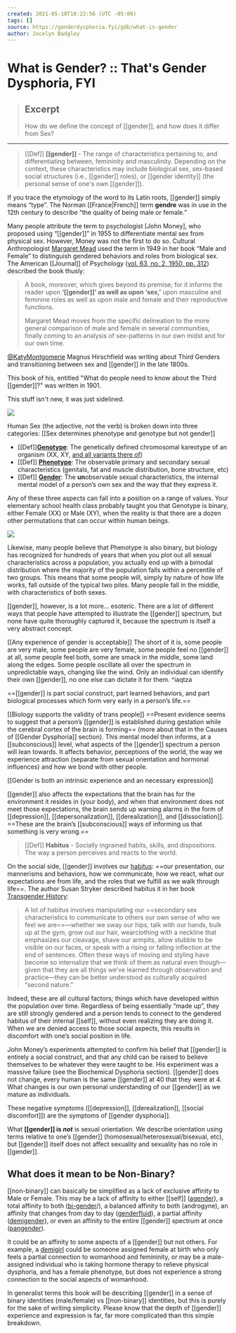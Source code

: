 ```yaml
---
created: 2021-05-10T18:22:56 (UTC -05:00)
tags: []
source: https://genderdysphoria.fyi/gdb/what-is-gender
author: Jocelyn Badgley
---
```


# What is Gender? :: That's Gender Dysphoria, FYI

> ## Excerpt
> How do we define the concept of [[gender]], and how does it differ from Sex?

---
> [[Def]] **[[gender]]** - The range of characteristics pertaining to, and differentiating between, femininity and masculinity. Depending on the context, these characteristics may include biological sex, sex-based social structures (i.e., [[gender]] roles), or [[gender identity]] (the personal sense of one's own [[gender]]).

If you trace the etymology of the word to its Latin roots, [[gender]] simply means “type”. The Norman [[France|French]] term **gendre** was in use in the 12th century to describe “the quality of being male or female.”

Many people attribute the term to psychologist [John Money], who proposed using “[[gender]]” in 1955 to differentiate mental sex from physical sex. However, Money was not the first to do so. Cultural Anthropologist [Margaret Mead](https://en.wikipedia.org/wiki/Margaret_Mead) used the term in 1949 in her book “Male and Female” to distinguish gendered behaviors and roles from biological sex. The American [[Journal]] of Psychology ([vol. 63, no. 2, 1950, pp. 312](https://www.jstor.org/stable/1418948)) described the book thusly:

> A book, moreover, which gives beyond its premise; for it informs the reader upon **‘[[gender]]’ as well as upon ‘sex,’** upon masculine and feminine roles as well as upon male and female and their reproductive functions.
> 
> Margaret Mead moves from the specific delineation to the more general comparison of male and female in several communities, finally coming to an analysis of sex-patterns in our own midst and for our own time.


[@KatyMontgomerie](https://twitter.com/KatyMontgomerie) Magnus Hirschfield was writing about Third Genders and transitioning between sex and [[gender]] in the late 1800s.

This book of his, entitled "What do people need to know about the Third [[gender]]?" was written in 1901.

This stuff isn't new, it was just sidelined.

 [![](https://pbs.twimg.com/media/EQ1IKINWkAAllKR.jpg?name=medium)](https://pbs.twimg.com/media/EQ1IKINWkAAllKR.jpg) 

Human Sex (the adjective, not the verb) is broken down into three categories:
[[Sex determines phenotype and genotype but not gender]]
-  [[Def]]**[Genotype](https://en.wikipedia.org/wiki/Genotype)**: The genetically defined chromosomal kareotype of an organism (XX, XY, [and all variants there of](https://twitter.com/sciencevet2/status/1035250518870900737?lang=en))
-  [[Def]] **[Phenotype](https://en.wikipedia.org/wiki/Phenotype)**: The observable primary and secondary sexual characteristics (genitals, fat and muscle distribution, bone structure, etc)
-  [[Def]] **[Gender](https://en.wikipedia.org/wiki/Gender)**: The **un**observable sexual characteristics, the internal mental model of a person’s own sex and the way that they express it.

Any of these three aspects can fall into a position on a range of values. Your elementary school health class probably taught you that Genotype is binary, either Female (XX) or Male (XY), when the reality is that there are a dozen other permutations that can occur within human beings.

 [![](https://genderdysphoria.fyi/gdb/bimodal-0e3e9b4bc1.png)](https://genderdysphoria.fyi/gdb/bimodal-0e3e9b4bc1.png) 

Likewise, many people believe that Phenotype is also binary, but biology has recognized for hundreds of years that when you plot out all sexual characteristics across a population, you actually end up with a bimodal distribution where the majority of the population falls within a percentile of two groups. This means that some people will, simply by nature of how life works, fall outside of the typical two piles. Many people fall in the middle, with characteristics of both sexes.

[[gender]], however, is a lot more… esoteric. There are a lot of different ways that people have attempted to illustrate the [[gender]] spectrum, but none have quite thoroughly captured it, because the spectrum is itself a very abstract concept.

[[Any experience of gender is acceptable]] The short of it is, some people are very male, some people are very female, some people feel no [[gender]] at all, some people feel both, some are smack in the middle, some land along the edges. Some people oscillate all over the spectrum in unpredictable ways, changing like the wind. Only an individual can identify their own [[gender]], no one else can dictate it for them. ^iaqtza

==[[gender]] is part social construct, part learned behaviors, and part biological processes which form very early in a person’s life.==

[[Biology supports the validity of trans people]] ==Present evidence seems to suggest that a person’s [[gender]] is established during gestation while the cerebral cortex of the brain is forming== (more about that in the Causes of [[Gender Dysphoria]] section). This mental model then informs, at a [[subconscious]] level, what aspects of the [[gender]] spectrum a person will lean towards. It affects behavior, perceptions of the world, the way we experience attraction (separate from sexual orientation and hormonal influences) and how we bond with other people.

[[Gender is both an intrinsic experience and an necessary expression]]

[[gender]] also affects the expectations that the brain has for the environment it resides in (your body), and when that environment does not meet those expectations, the brain sends up warning alarms in the form of [[depression]], [[depersonalization]], [[derealization]], and [[dissociation]]. ==These are the brain’s [[subconscious]] ways of informing us that something is very wrong.==

> [[Def]] **Habitus** - Socially ingrained habits, skills, and dispositions. The way a person perceives and reacts to the world.

On the social side, [[gender]] involves our [habitus](https://en.wikipedia.org/wiki/Habitus_(sociology)): ==our presentation, our mannerisms and behaviors, how we communicate, how we react, what our expectations are from life, and the roles that we fulfill as we walk through life==. The author Susan Stryker described habitus it in her book [Transgender History](https://smile.amazon.com/Transgender-History-second-Todays-Revolution/dp/158005689X):

> A lot of habitus involves manipulating our ==secondary sex characteristics to communicate to others our own sense of who we feel we are==—whether we sway our hips, talk with our hands, bulk up at the gym, grow out our hair, wearclothing with a neckline that emphasizes our cleavage, shave our armpits, allow stubble to be visible on our faces, or speak with a rising or falling inflection at the end of sentences. Often these ways of moving and styling have become so internalize that we think of them as natural even though—given that they are all things we’ve learned through observation and practice—they can be better understood as culturally acquired “second nature.”

Indeed, these are all cultural factors; things which have developed within the population over time. Regardless of being essentially “made up”, they are still strongly gendered and a person tends to connect to the gendered habitus of their internal [[self]], without even realizing they are doing it. When we are denied access to those social aspects, this results in discomfort with one’s social position in life.

John Money’s experiments attempted to confirm his belief that [[gender]] is entirely a social construct, and that any child can be raised to believe themselves to be whatever they were taught to be. His experiment was a massive failure (see the Biochemical Dysphoria section). [[gender]] does not change, every human is the same [[gender]] at 40 that they were at 4. What changes is our own personal understanding of our [[gender]] as we mature as individuals.

These negative symptoms ([[depression]], [[derealization]], [[social discomfort]]) are the symptoms of [[gender dysphoria]].

What **[[gender]] is _not_** is sexual orientation. We describe orientation using terms relative to one’s [[gender]] (homosexual/heterosexual/bisexual, etc), but [[gender]] itself does not affect sexuality and sexuality has no role in [[gender]].

## What does it mean to be Non-Binary? 
[[non-binary]] can basically be simplified as a lack of exclusive affinity to Male or Female. This may be a lack of affinity to either [[self]] ([agender](https://gender.wikia.org/wiki/Agender)), a total affinity to both ([bi-gender](https://gender.wikia.org/wiki/Bigender)/), a balanced affinity to both (androgyne), an affinity that changes from day to day ([genderfluid](https://gender.wikia.org/wiki/Genderfluid)), a partial affinity ([demigender](https://gender.wikia.org/wiki/Demigender)), or even an affinity to the entire [[gender]] spectrum at once ([pangender](https://gender.wikia.org/wiki/Pangender)).

It could be an affinity to some aspects of a [[gender]] but not others. For example, a [demigirl](https://gender.wikia.org/wiki/Demigirl) could be someone assigned female at birth who only feels a partial connection to womanhood and femininity, or may be a male-assigned individual who is taking hormone therapy to relieve physical dysphoria, and has a female phenotype, but does not experience a strong connection to the social aspects of womanhood.

In generalist terms this book will be describing [[gender]] in a sense of binary identities (male/female) vs [[non-binary]] identities, but this is purely for the sake of writing simplicity. Please know that the depth of [[gender]] experience and expression is far, far more complicated than this simple breakdown.
